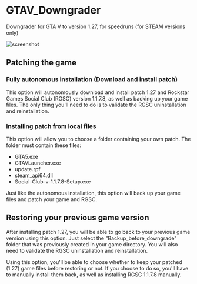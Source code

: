 # GTAV_Downgrader
Downgrader for GTA V to version 1.27, for speedruns (for STEAM versions only)

![screenshot](http://i.imgur.com/QBvcktS.png)

## Patching the game
### Fully autonomous installation (Download and install patch)
This option will autonomously download and install patch 1.27 and Rockstar Games Social Club (RGSC) version 1.1.7.8, as well as backing up your game files. The only thing you'll need to do is to validate the RGSC uninstallation and reinstallation.

### Installing patch from local files
This option will allow you to choose a folder containing your own patch.
The folder must contain these files:
- GTA5.exe
- GTAVLauncher.exe
- update.rpf
- steam_api64.dll
- Social-Club-v-1.1.7.8-Setup.exe

Just like the autonomous installation, this option will back up your game files and patch your game and RGSC.

## Restoring your previous game version
After installing patch 1.27, you will be able to go back to your previous game version using this option. Just select the "Backup_before_downgrade" folder that was previously created in your game directory. You will also need to validate the RGSC uninstallation and reinstallation.

Using this option, you'll be able to choose whether to keep your patched (1.27) game files before restoring or not. If you choose to do so, you'll have to manually install them back, as well as installing RGSC 1.1.7.8 manually.
